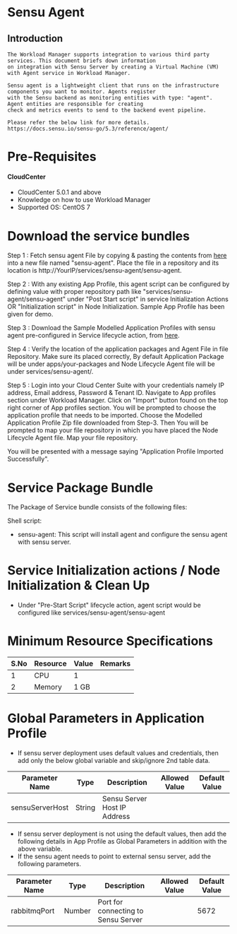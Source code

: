 # Sensu Agent
## Introduction
    The Workload Manager supports integration to various third party services. This document briefs down information 
    on integration with Sensu Server by creating a Virtual Machine (VM) with Agent service in Workload Manager.
    
    Sensu agent is a lightweight client that runs on the infrastructure components you want to monitor. Agents register 
    with the Sensu backend as monitoring entities with type: "agent". Agent entities are responsible for creating 
    check and metrics events to send to the backend event pipeline. 
    
    Please refer the below link for more details.
    https://docs.sensu.io/sensu-go/5.3/reference/agent/

# Pre-Requisites
#### CloudCenter
- CloudCenter 5.0.1 and above
- Knowledge on how to use Workload Manager 
- Supported OS: CentOS 7
	
# Download the service bundles
   Step 1 : Fetch sensu agent File by copying & pasting the contents from [here](https://github.com/datacenter/cloudcentersuite/raw/master/Content/Monitoring/Sensu-Agent/WorkloadManager/src/sensu-agent/sensu-agent) into a new file named "sensu-agent". Place the file in a repository and its location is http://YourIP/services/sensu-agent/sensu-agent.
   
   Step 2 : With any existing App Profile, this agent script can be configured by defining value with proper repository path like  "services/sensu-agent/sensu-agent" under "Post Start script" in service Initialization  Actions  OR "Initialization script" in Node Initialization. Sample App Profile has been given for demo.
   
   Step 3 : Download the Sample Modelled Application Profiles with sensu agent pre-configured in Service lifecycle action, from [here](https://github.com/datacenter/cloudcentersuite/raw/master/Content/Monitoring/Sensu-Agent/WorkloadManager/sensuagent_iu.zip?raw=true).
   
   Step 4 : Verify the location of the application packages and Agent File in file Repository. Make sure its placed correctly, By default Application Package will be under apps/your-packages and Node Lifecycle Agent file will be under services/sensu-agent/<sensu-agent-file>.
   
   Step 5 : Login into your Cloud Center Suite with your credentials namely IP address, Email address, Password & Tenant ID. Navigate to App profiles section under Workload Manager. Click on "Import" button found on the top right corner of App profiles section. You will be prompted to choose the application profile that needs to be imported. Choose the Modelled Application Profile Zip file downloaded from Step-3. Then You will be prompted to map your file repository in which you have placed the Node Lifecycle Agent file. Map your file repository.
   
You will be presented with a message saying "Application Profile Imported Successfully".
   
# Service Package Bundle

The Package of Service bundle consists of the following files:

Shell script:
 - sensu-agent: This script will install agent and configure the sensu agent with sensu server.


# Service Initialization actions / Node Initialization & Clean Up
   - Under "Pre-Start Script" lifecycle action, agent script would be configured like services/sensu-agent/sensu-agent

# Minimum Resource Specifications

     
S.No    | Resource    |  Value   | Remarks
----    | ----------  | ---------| ------- 
 1      |  CPU        | 1        |        
 2      |  Memory     | 1 GB     |     
  
 
 # Global Parameters in Application Profile
 
   - If sensu server deployment uses default values and credentials,  then add only the below global variable and skip/ignore 2nd table data.

| Parameter Name	| Type	 | Description | Allowed Value |Default Value |
| ------ | ------ | ------ |------ | ------ |
| sensuServerHost | String | Sensu Server Host IP Address |   |  |  |

   - If sensu server deployment is not using the default values, then add the following details in App Profile as Global Parameters in addition with the above variable.
   - If the sensu agent needs to point to external sensu server, add the following parameters.

| Parameter Name	| Type	 | Description | Allowed Value |Default Value |
| ------ | ------ | ------ |------ | ------ |
| rabbitmqPort | Number | Port for connecting to Sensu Server  |  | 5672 | 


